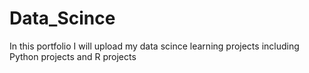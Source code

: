 # Data_Scince
In this portfolio I will upload my data scince learning projects including Python projects and R projects
